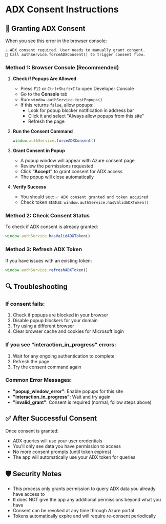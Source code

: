# ADX Consent Instructions

## 🔐 Granting ADX Consent

When you see this error in the browser console:
```
⚠️ ADX consent required. User needs to manually grant consent.
🔧 Call authService.forceADXConsent() to trigger consent flow.
```

### Method 1: Browser Console (Recommended)

1. **Check if Popups Are Allowed**
   - Press `F12` or `Ctrl+Shift+I` to open Developer Console
   - Go to the **Console** tab
   - Run: `window.authService.testPopups()`
   - If this returns `false`, allow popups:
     - Look for popup blocker notification in address bar
     - Click it and select "Always allow popups from this site"
     - Refresh the page

2. **Run the Consent Command**
   ```javascript
   window.authService.forceADXConsent()
   ```

3. **Grant Consent in Popup**
   - A popup window will appear with Azure consent page
   - Review the permissions requested
   - Click **"Accept"** to grant consent for ADX access
   - The popup will close automatically

4. **Verify Success**
   - You should see: `✅ ADX consent granted and token acquired`
   - Check token status: `window.authService.hasValidADXToken()`

### Method 2: Check Consent Status

To check if ADX consent is already granted:
```javascript
window.authService.hasValidADXToken()
```

### Method 3: Refresh ADX Token

If you have issues with an existing token:
```javascript
window.authService.refreshADXToken()
```

## 🔍 Troubleshooting

### If consent fails:
1. Check if popups are blocked in your browser
2. Disable popup blockers for your domain
3. Try using a different browser
4. Clear browser cache and cookies for Microsoft login

### If you see "interaction_in_progress" errors:
1. Wait for any ongoing authentication to complete
2. Refresh the page
3. Try the consent command again

### Common Error Messages:
- **"popup_window_error"**: Enable popups for this site
- **"interaction_in_progress"**: Wait and try again
- **"invalid_grant"**: Consent is required (normal, follow steps above)

## ✅ After Successful Consent

Once consent is granted:
- ADX queries will use your user credentials
- You'll only see data you have permission to access
- No more consent prompts (until token expires)
- The app will automatically use your ADX token for queries

## 🛡️ Security Notes

- This process only grants permission to query ADX data you already have access to
- It does NOT give the app any additional permissions beyond what you have
- Consent can be revoked at any time through Azure portal
- Tokens automatically expire and will require re-consent periodically
